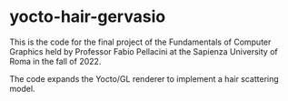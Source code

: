 # yocto-hair-gervasio

This is the code for the final project of the Fundamentals of Computer Graphics held by Professor Fabio Pellacini at the Sapienza University of Roma in the fall of 2022.

The code expands the Yocto/GL renderer to implement a hair scattering model.
